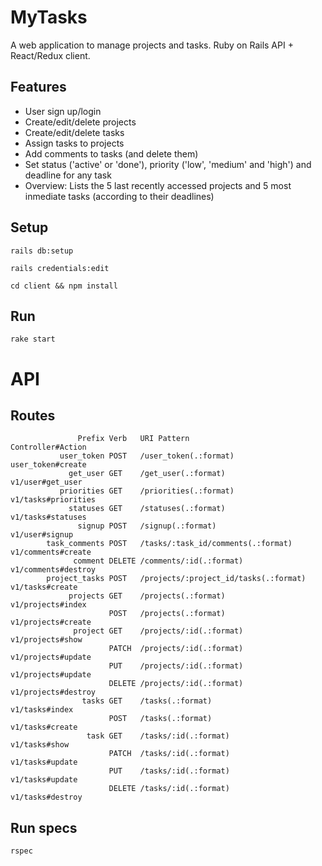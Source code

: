 # MyTasks
A web application to manage projects and tasks. Ruby on Rails API + React/Redux client.

## Features
* User sign up/login
* Create/edit/delete projects
* Create/edit/delete tasks
* Assign tasks to projects
* Add comments to tasks (and delete them)
* Set status ('active' or 'done'), priority ('low', 'medium' and 'high') and deadline for any task
* Overview: Lists the 5 last recently accessed projects and 5 most inmediate tasks (according to their deadlines)

## Setup
`rails db:setup`

`rails credentials:edit`

`cd client && npm install`


## Run

`rake start`

# API

## Routes
                   Prefix Verb   URI Pattern                           Controller#Action
               user_token POST   /user_token(.:format)                 user_token#create
                 get_user GET    /get_user(.:format)                   v1/user#get_user
               priorities GET    /priorities(.:format)                 v1/tasks#priorities
                 statuses GET    /statuses(.:format)                   v1/tasks#statuses
                   signup POST   /signup(.:format)                     v1/user#signup
            task_comments POST   /tasks/:task_id/comments(.:format)    v1/comments#create
                  comment DELETE /comments/:id(.:format)               v1/comments#destroy
            project_tasks POST   /projects/:project_id/tasks(.:format) v1/tasks#create
                 projects GET    /projects(.:format)                   v1/projects#index
                          POST   /projects(.:format)                   v1/projects#create
                  project GET    /projects/:id(.:format)               v1/projects#show
                          PATCH  /projects/:id(.:format)               v1/projects#update
                          PUT    /projects/:id(.:format)               v1/projects#update
                          DELETE /projects/:id(.:format)               v1/projects#destroy
                    tasks GET    /tasks(.:format)                      v1/tasks#index
                          POST   /tasks(.:format)                      v1/tasks#create
                     task GET    /tasks/:id(.:format)                  v1/tasks#show
                          PATCH  /tasks/:id(.:format)                  v1/tasks#update
                          PUT    /tasks/:id(.:format)                  v1/tasks#update
                          DELETE /tasks/:id(.:format)                  v1/tasks#destroy

## Run specs
`rspec`
